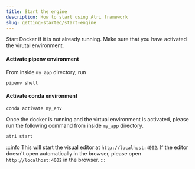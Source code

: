 ```yaml
---
title: Start the engine
description: How to start using Atri framework
slug: getting-started/start-engine
---
```


Start Docker if it is not already running. Make sure that you have activated the virutal environment.

#### Activate pipenv environment

From inside `my_app` directory, run

```
pipenv shell
```

#### Activate conda environment

```
conda activate my_env
```

Once the docker is running and the virtual environment is activated, please run the following command from inside `my_app` directory.

```
atri start
```

:::info
This will start the visual editor at `http://localhost:4002`. If the editor doesn't open automatically in the browser, please open `http://localhost:4002` in the browser.
:::